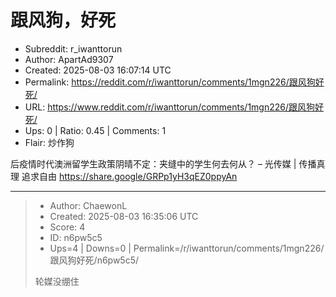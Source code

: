 # 跟风狗，好死

- Subreddit: r_iwanttorun
- Author: ApartAd9307
- Created: 2025-08-03 16:07:14 UTC
- Permalink: https://reddit.com/r/iwanttorun/comments/1mgn226/跟风狗好死/
- URL: https://www.reddit.com/r/iwanttorun/comments/1mgn226/跟风狗好死/
- Ups: 0 | Ratio: 0.45 | Comments: 1
- Flair: 炒作狗


后疫情时代澳洲留学生政策阴晴不定：夹缝中的学生何去何从？ – 光传媒 \|
传播真理 追求自由 <https://share.google/GRPp1yH3qEZ0ppyAn>


---

> - Author: ChaewonL
> - Created: 2025-08-03 16:35:06 UTC
> - Score: 4
> - ID: n6pw5c5
> - Ups=4 | Downs=0 | Permalink=/r/iwanttorun/comments/1mgn226/跟风狗好死/n6pw5c5/
>
> 轮媒没绷住
